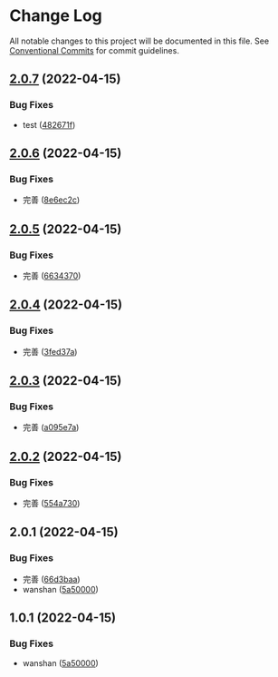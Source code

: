 # Change Log

All notable changes to this project will be documented in this file.
See [Conventional Commits](https://conventionalcommits.org) for commit guidelines.

## [2.0.7](https://github.com/AutumnDeSea/kk-libs/compare/@kk/core@2.0.6...@kk/core@2.0.7) (2022-04-15)


### Bug Fixes

* test ([482671f](https://github.com/AutumnDeSea/kk-libs/commit/482671fc9312d1d7c47d7fa091d5df810ddba497))





## [2.0.6](https://github.com/AutumnDeSea/kk-libs/compare/@kk/core@2.0.5...@kk/core@2.0.6) (2022-04-15)


### Bug Fixes

* 完善 ([8e6ec2c](https://github.com/AutumnDeSea/kk-libs/commit/8e6ec2c23385df0bdc7b87dc047df96433665819))





## [2.0.5](https://github.com/AutumnDeSea/kk-libs/compare/@kk/core@2.0.4...@kk/core@2.0.5) (2022-04-15)


### Bug Fixes

* 完善 ([6634370](https://github.com/AutumnDeSea/kk-libs/commit/66343702a824e9da4ad70d082f152bb605757af5))





## [2.0.4](https://github.com/AutumnDeSea/kk-libs/compare/@kk/core@2.0.3...@kk/core@2.0.4) (2022-04-15)


### Bug Fixes

* 完善 ([3fed37a](https://github.com/AutumnDeSea/kk-libs/commit/3fed37a187573e687291fa4a2242a379941d2ab2))





## [2.0.3](https://github.com/AutumnDeSea/kk-libs/compare/@kk/core@2.0.2...@kk/core@2.0.3) (2022-04-15)


### Bug Fixes

* 完善 ([a095e7a](https://github.com/AutumnDeSea/kk-libs/commit/a095e7af5ae839d2d635310d4c45ba5e57a3fd89))





## [2.0.2](https://github.com/AutumnDeSea/kk-libs/compare/@kk/core@2.0.1...@kk/core@2.0.2) (2022-04-15)


### Bug Fixes

* 完善 ([554a730](https://github.com/AutumnDeSea/kk-libs/commit/554a73039b5aa8cb2c57c41e547d8c57ea18e4f2))





## 2.0.1 (2022-04-15)


### Bug Fixes

* 完善 ([66d3baa](https://github.com/AutumnDeSea/kk-libs/commit/66d3baa3b5f75d5e8d100b4f2bd2999bd8307933))
* wanshan ([5a50000](https://github.com/AutumnDeSea/kk-libs/commit/5a500004fc9b1c69223dc755341cfbbb1df2d5c7))





## 1.0.1 (2022-04-15)


### Bug Fixes

* wanshan ([5a50000](https://github.com/AutumnDeSea/kk-libs/commit/5a500004fc9b1c69223dc755341cfbbb1df2d5c7))
